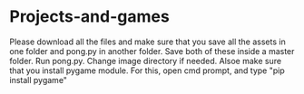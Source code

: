 # Projects-and-games
Please download all the files and make sure that you save all the assets in one folder and pong.py in another folder. Save both of these inside a master folder. Run pong.py. Change image directory if needed.
Alsoe make sure that you install pygame module. For this, open cmd prompt, and type 
"pip install pygame"
